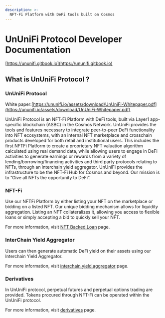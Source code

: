 ```yaml
---
description: >-
  NFT-Fi Platform with DeFi tools built on Cosmos
---
```


# UnUniFi Protocol Developer Documentation

[https://ununifi.gitbook.io](https://ununifi.gitbook.io)

## What is UnUniFi Protocol ?

### UnUniFi Protocol

White paper:[https://ununifi.io/assets/download/UnUniFi-Whitepaper.pdf](https://ununifi.io/assets/download/UnUniFi-Whitepaper.pdf)

UnUniFi Protocol is an NFT-Fi Platform with DeFi tools, built via Layer1 app-specific blockchain (ASBC) in the Cosmos Network.
UnUniFi provides the tools and features necessary to integrate peer-to-peer DeFi functionality into NFT ecosystems, with an internal NFT marketplace and crosschain products developed for both retail and institutional users.
This includes the first NFTFi Platform to create a proprietary NFT valuation algorithm calculated using real demand data, while allowing users to engage in DeFi activities to generate earnings or rewards from a variety
of lending/borrowing/financing activities and third party protocols relating to NFTs, through an interchain yield aggregator. UnUniFi provides the infrastructure to be the NFT-Fi Hub for Cosmos and beyond. Our mission is to ”Give all NFTs the opportunity to DeFi”.

### NFT-Fi

Use our NFTFi Platform by either listing your NFT on the marketplace or bidding on a listed NFT. Our unique bidding mechanism allows for liquidity aggregation. Listing an NFT collateralizes it, allowing you access to flexible loans or simply accepting a bid to quickly sell your NFT.

For more information, visit [NFT Backed Loan](overview/nft-backed-loan.md) page.


### InterChain Yield Aggregator

Users can then generate automatic DeFi yield on their assets using our Interchain Yield Aggregator.

For more information, visit [interchain yield aggregator](overview/interchain-yield-aggregator.md) page.

### Derivatives

In UnUniFi protocol, perpetual futures and perpetual options trading are provided. Tokens procured through NFT-Fi can be operated within the UnUniFi protocol.

For more information, visit [derivatives](overview/derivatives.md) page.

